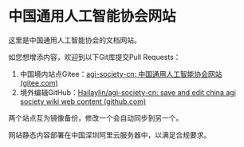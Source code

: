 # 中国通用人工智能协会网站


这里是中国通用人工智能协会的文档网站。

如您想增添内容，欢迎到以下Git库提交Pull Requests：

1. 中国境内站点Gitee：[agi-society-cn: 中国通用人工智能协会网站 (gitee.com)](https://gitee.com/Hailay/agi-society-cn)
2. 境外编辑GitHub：[Hailaylin/agi-society-cn: save and edit china agi society wiki web content (github.com)](https://github.com/Hailaylin/agi-society-cn)

两个站点互为镜像备份，修改一个会自动同步到另一个。

网站静态内容部署在中国深圳阿里云服务器中，以满足合规要求。
